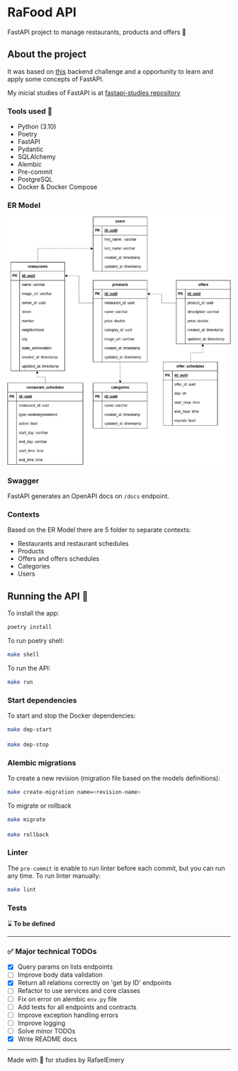 # RaFood API

FastAPI project to manage restaurants, products and offers :hamburger:

## About the project

It was based on [this](https://github.com/goomerdev/job-dev-backend-interview) backend challenge and a opportunity to learn and apply some concepts of FastAPI.

My inicial studies of FastAPI is at [fastapi-studies repository](https://github.com/RafaelEmery/fastapi-studies)

### Tools used :hammer:

- Python (3.10)
- Poetry
- FastAPI
- Pydantic
- SQLAlchemy
- Alembic
- Pre-commit
- PostgreSQL
- Docker & Docker Compose

### ER Model

![er-model](./images/projects-and-pocs-restaurants-ER.jpg)

### Swagger

FastAPI generates an OpenAPI docs on `/docs` endpoint.

### Contexts

Based on the ER Model there are 5 folder to separate contexts:
- Restaurants and restaurant schedules
- Products
- Offers and offers schedules
- Categories
- Users

## Running the API :running:

To install the app:

```bash
poetry install
```

To run poetry shell:

```bash
make shell
```

To run the API:

```bash
make run
```

### Start dependencies

To start and stop the Docker dependencies:

```bash
make dep-start

make dep-stop
```

### Alembic migrations

To create a new revision (migration file based on the models definitions):

```bash
make create-migration name=<revision-name>
```

To migrate or rollback

```bash
make migrate

make rollback
```

### Linter

The `pre-commit` is enable to run linter before each commit, but you can run any time. To run linter manually:

```bash
make lint
```



### Tests

:hourglass: **To be defined**

---

### :white_check_mark: Major technical TODOs

 - [X] Query params on lists endpoints
 - [ ] Improve body data validation
 - [X] Return all relations correctly on 'get by ID' endpoints
 - [ ] Refactor to use services and core classes
 - [ ] Fix on error on alembic `env.py` file
 - [ ] Add tests for all endpoints and contracts
 - [ ] Improve exception handling errors
 - [ ] Improve logging
 - [ ] Solve minor TODOs
 - [X] Write README docs

---

Made with :crystal_ball: for studies by RafaelEmery
